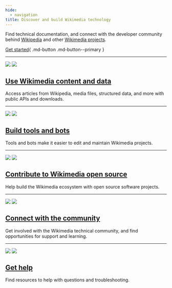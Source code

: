```yaml
---
hide:
  - navigation
title: Discover and build Wikimedia technology
---
```


Find technical documentation, and connect with the developer community behind [Wikipedia](https://www.wikipedia.org/) and other [Wikimedia projects](https://wikimediafoundation.org/our-work/wikimedia-projects/).

[Get started](get-started/){ .md-button .md-button--primary }

- - -

![](/assets/book.svg#only-light)
![](/assets/book-dark.svg#only-dark)

## [Use Wikimedia content and data](use-content/)

Access articles from Wikipedia, media files, structured data, and more with public APIs and downloads.

- - -

![](/assets/chemistry.svg#only-light)
![](/assets/chemistry-dark.svg#only-dark)

## [Build tools and bots](build-tools/)

Tools and bots make it easier to edit and maintain Wikimedia projects.

- - -

![](/assets/computer.svg#only-light)
![](/assets/computer-dark.svg#only-dark)

## [Contribute to Wikimedia open source](contribute/)

Help build the Wikimedia ecosystem with open source software projects.

- - -

![](/assets/world.svg#only-light)
![](/assets/world-dark.svg#only-dark)

## [Connect with the community](community/)

Get involved with the Wikimedia technical community, and find opportunities for support and learning.

- - -

![](/assets/PenAndPaper.svg#only-light)
![](/assets/PenAndPaper-dark.svg#only-dark)

## [Get help](get-help/)

Find resources to help with questions and troubleshooting.
